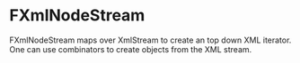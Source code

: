 FXmlNodeStream
==============

FXmlNodeStream maps over XmlStream to create an top down XML iterator. One can use combinators to create objects from the XML stream.
